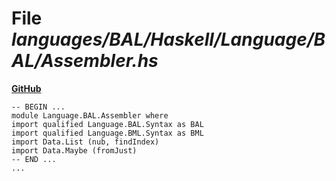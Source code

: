 # File _languages/BAL/Haskell/Language/BAL/Assembler.hs_
**[GitHub](https://github.com/softlang/yas/blob/master/languages/BAL/Haskell/Language/BAL/Assembler.hs)**
```
-- BEGIN ...
module Language.BAL.Assembler where
import qualified Language.BAL.Syntax as BAL
import qualified Language.BML.Syntax as BML
import Data.List (nub, findIndex)
import Data.Maybe (fromJust)
-- END ...
...
```

